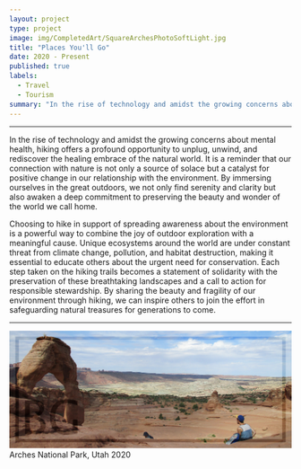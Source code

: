 ```yaml
---
layout: project
type: project
image: img/CompletedArt/SquareArchesPhotoSoftLight.jpg
title: "Places You'll Go"
date: 2020 - Present
published: true
labels:
  - Travel
  - Tourism
summary: "In the rise of technology and amidst the growing concerns about mental health, hiking offers a profound opportunity to unplug, unwind, and rediscover the healing embrace of the ..."
---
```


<hr>

In the rise of technology and amidst the growing concerns about mental health, hiking offers a profound opportunity to unplug, unwind, and rediscover the healing embrace of the natural world. It is a reminder that our connection with nature is not only a source of solace but a catalyst for positive change in our relationship with the environment. By immersing ourselves in the great outdoors, we not only find serenity and clarity but also awaken a deep commitment to preserving the beauty and wonder of the world we call home.

Choosing to hike in support of spreading awareness about the environment is a powerful way to combine the joy of outdoor exploration with a meaningful cause. Unique ecosystems around the world are under constant threat from climate change, pollution, and habitat destruction, making it essential to educate others about the urgent need for conservation. Each step taken on the hiking trails becomes a statement of solidarity with the preservation of these breathtaking landscapes and a call to action for responsible stewardship. By sharing the beauty and fragility of our environment through hiking, we can inspire others to join the effort in safeguarding natural treasures for generations to come.

<hr>

<img class="img-fluid" src="../img/CompletedArt/BannerArchesPhotoSoftLight.jpg"> Arches National Park, Utah 2020
